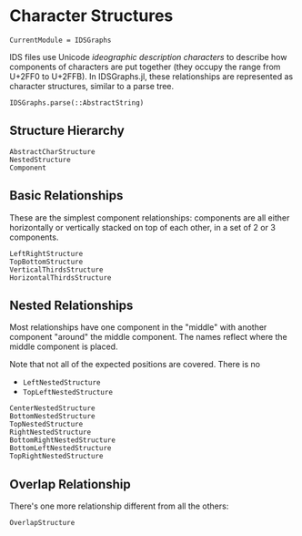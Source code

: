 # Character Structures

```@meta
CurrentModule = IDSGraphs
```

IDS files use Unicode *ideographic description characters* to describe how components of characters are put together (they occupy the range from U+2FF0 to U+2FFB). In IDSGraphs.jl, these relationships are represented as character structures, similar to a parse tree.

```@docs
IDSGraphs.parse(::AbstractString)
```


## Structure Hierarchy

```@docs
AbstractCharStructure
NestedStructure
Component
```


## Basic Relationships

These are the simplest component relationships: 
components are all either horizontally or vertically stacked on top of each other, in a set of 2 or 3 components.

```@docs
LeftRightStructure
TopBottomStructure
VerticalThirdsStructure
HorizontalThirdsStructure
```


## Nested Relationships

Most relationships have one component in the "middle" with another component "around" the middle component.
The names reflect where the middle component is placed.

Note that not all of the expected positions are covered. There is no

- `LeftNestedStructure`
- `TopLeftNestedStructure`

```@docs
CenterNestedStructure
BottomNestedStructure
TopNestedStructure
RightNestedStructure
BottomRightNestedStructure
BottomLeftNestedStructure
TopRightNestedStructure
```


## Overlap Relationship

There's one more relationship different from all the others:

```@docs
OverlapStructure
```

